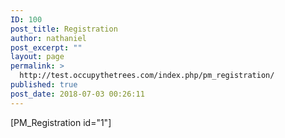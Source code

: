 ```yaml
---
ID: 100
post_title: Registration
author: nathaniel
post_excerpt: ""
layout: page
permalink: >
  http://test.occupythetrees.com/index.php/pm_registration/
published: true
post_date: 2018-07-03 00:26:11
---
```

[PM_Registration id="1"]